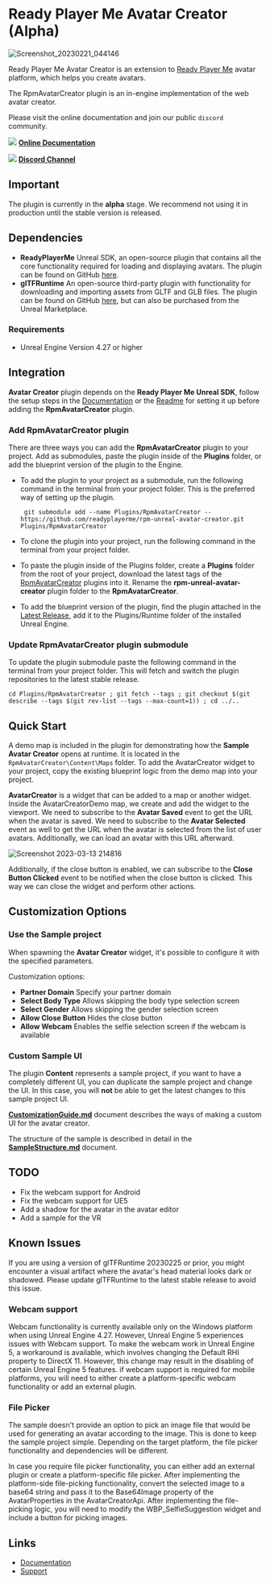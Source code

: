 # Ready Player Me Avatar Creator (Alpha)

![Screenshot_20230221_044146](https://user-images.githubusercontent.com/3124894/229149244-df433bd5-b8f3-40ba-b87f-ce071ecdc773.png)

Ready Player Me Avatar Creator is an extension to [Ready Player Me](https://readyplayer.me/) avatar platform, which helps you create avatars.

The RpmAvatarCreator plugin is an in-engine implementation of the web avatar creator.

Please visit the online documentation and join our public `discord` community.

![](https://i.imgur.com/zGamwPM.png) **[Online Documentation]( https://docs.readyplayer.me/ready-player-me/integration-guides/unreal-sdk )**

![](https://i.imgur.com/FgbNsPN.png) **[Discord Channel]( https://discord.gg/9veRUu2 )**

## Important

The plugin is currently in the **alpha** stage. We recommend not using it in production until the stable version is released.

## Dependencies
- **ReadyPlayerMe** Unreal SDK, an open-source plugin that contains all the core functionality required for loading and displaying avatars.
  The plugin can be found on GitHub [here](https://github.com/readyplayerme/rpm-unreal-sdk).
- **glTFRuntime** An open-source third-party plugin with functionality for downloading and importing assets from GLTF and GLB files.
  The plugin can be found on GitHub [here](https://github.com/rdeioris/glTFRuntime), but can also be purchased from the Unreal Marketplace.

### Requirements

- Unreal Engine Version 4.27 or higher

## Integration

**Avatar Creator** plugin depends on the **Ready Player Me Unreal SDK**, follow the setup steps in the [Documentation](https://docs.readyplayer.me/ready-player-me/integration-guides/unreal-engine/quickstart) or the [Readme](https://github.com/readyplayerme/rpm-unreal-sdk/blob/master/README.md) for setting it up before adding the **RpmAvatarCreator** plugin.

### Add RpmAvatarCreator plugin

There are three ways you can add the **RpmAvatarCreator** plugin to your project. Add as submodules, paste the plugin inside of the **Plugins** folder, or add the blueprint version of the plugin to the Engine.

- To add the plugin to your project as a submodule, run the following command in the terminal from your project folder. This is the preferred way of setting up the plugin.

  ```
   git submodule add --name Plugins/RpmAvatarCreator -- https://github.com/readyplayerme/rpm-unreal-avatar-creator.git Plugins/RpmAvatarCreator
  ```

- To clone the plugin into your project, run the following command in the terminal from your project folder.

- To paste the plugin inside of the Plugins folder, create a **Plugins** folder from the root of your project, download the latest tags of the [RpmAvatarCreator](https://github.com/readyplayerme/rpm-unreal-avatar-creator.git) plugins into it. Rename the **rpm-unreal-avatar-creator** plugin folder to the **RpmAvatarCreator**.

- To add the blueprint version of the plugin, find the plugin attached in the [Latest Release](https://github.com/readyplayerme/rpm-unreal-avatar-creator/releases/latest), add it to the Plugins/Runtime folder of the installed Unreal Engine.

### Update RpmAvatarCreator plugin submodule

To update the plugin submodule paste the following command in the terminal from your project folder. This will fetch and switch the plugin repositories to the latest stable release.

  ```
  cd Plugins/RpmAvatarCreator ; git fetch --tags ; git checkout $(git describe --tags $(git rev-list --tags --max-count=1)) ; cd ../..
  ```

## Quick Start

A demo map is included in the plugin for demonstrating how the **Sample Avatar Creator** opens at runtime. It is located in the `RpmAvatarCreator\Content\Maps` folder.
To add the AvatarCreator widget to your project, copy the existing blueprint logic from the demo map into your project.

**AvatarCreator** is a widget that can be added to a map or another widget.
Inside the AvatarCreatorDemo map, we create and add the widget to the viewport.
We need to subscribe to the **Avatar Saved** event to get the URL when the avatar is saved.
We need to subscribe to the **Avatar Selected** event as well to get the URL when the avatar is selected from the list of user avatars.
Additionally, we can load an avatar with this URL afterward.

![Screenshot 2023-03-13 214816](https://github.com/readyplayerme/rpm-unreal-avatar-creator/assets/3124894/ef82b2da-0bd5-4d65-ac88-a26d4129f221)

Additionally, if the close button is enabled, we can subscribe to the **Close Button Clicked** event to be notified when the close button is clicked.
This way we can close the widget and perform other actions.

## Customization Options

### Use the Sample project
When spawning the **Avatar Creator** widget, it's possible to configure it with the specified parameters.

Customization options:
 - **Partner Domain** Specify your partner domain
 - **Select Body Type** Allows skipping the body type selection screen
 - **Select Gender** Allows skipping the gender selection screen
 - **Allow Close Button** Hides the close button
 - **Allow Webcam** Enables the selfie selection screen if the webcam is available

### Custom Sample UI
The plugin **Content** represents a sample project, if you want to have a completely different UI, you can duplicate the sample project and change the UI.
In this case, you will **not** be able to get the latest changes to this sample project UI.

[**CustomizationGuide.md**](CustomizationGuide.md) document describes the ways of making a custom UI for the avatar creator.

The structure of the sample is described in detail in the [**SampleStructure.md**](SampleStructure.md) document.

## TODO

- Fix the webcam support for Android
- Fix the webcam support for UE5
- Add a shadow for the avatar in the avatar editor
- Add a sample for the VR

## Known Issues

If you are using a version of glTFRuntime 20230225 or prior, you might encounter a visual artifact where the avatar's head material looks dark or shadowed. Please update glTFRuntime to the latest stable release to avoid this issue.

### Webcam support
Webcam functionality is currently available only on the Windows platform when using Unreal Engine 4.27.
However, Unreal Engine 5 experiences issues with Webcam support. To make the webcam work in Unreal Engine 5, a workaround is available, which involves changing the Default RHI property to DirectX 11. However, this change may result in the disabling of certain Unreal Engine 5 features.
if webcam support is required for mobile platforms, you will need to either create a platform-specific webcam functionality or add an external plugin.

### File Picker
The sample doesn't provide an option to pick an image file that would be used for generating an avatar according to the image. This is done to keep the sample project simple.
Depending on the target platform, the file picker functionality and dependencies will be different.

In case you require file picker functionality, you can either add an external plugin or create a platform-specific file picker.
After implementing the platform-side file-picking functionality, convert the selected image to a base64 string and pass it to the Base64Image property of the AvatarProperties in the AvatarCreatorApi.
After implementing the file-picking logic, you will need to modify the WBP_SelfieSuggestion widget and include a button for picking images.

## Links
- [Documentation](https://docs.readyplayer.me/ready-player-me/integration-guides/unreal-engine)
- [Support](https://docs.readyplayer.me/ready-player-me/integration-guides/unreal-engine/troubleshooting)
